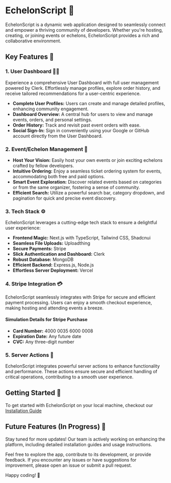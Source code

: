 # EchelonScript 🚀

EchelonScript is a dynamic web application designed to seamlessly connect and empower a thriving community of developers. Whether you're hosting, creating, or joining events or echelons, EchelonScript provides a rich and collaborative environment.

## Key Features 🌟

### 1. User Dashboard 🧑‍💻

Experience a comprehensive User Dashboard with full user management powered by Clerk. Effortlessly manage profiles, explore order history, and receive tailored recommendations for a user-centric experience.

- **Complete User Profiles:** Users can create and manage detailed profiles, enhancing community engagement.
- **Dashboard Overview:** A central hub for users to view and manage events, orders, and personal settings.
- **Order History:** Track and revisit past event orders with ease.
- **Social Sign-In:** Sign in conveniently using your Google or GitHub account directly from the User Dashboard.

### 2. Event/Echelon Management 🎉

- **Host Your Vision:** Easily host your own events or join exciting echelons crafted by fellow developers.
- **Intuitive Ordering:** Enjoy a seamless ticket ordering system for events, accommodating both free and paid options.
- **Smart Event Exploration:** Discover related events based on categories or from the same organizer, fostering a sense of community.
- **Efficient Search:** Utilize a powerful search bar, category dropdown, and pagination for quick and precise event discovery.

### 3. Tech Stack ⚙️

EchelonScript leverages a cutting-edge tech stack to ensure a delightful user experience:

- **Frontend Magic:** Next.js with TypeScript, Tailwind CSS, Shadcnui
- **Seamless File Uploads:** Uploadthing
- **Secure Payments:** Stripe
- **Slick Authentication and Dashboard:** Clerk
- **Robust Database:** MongoDB
- **Efficient Backend:** Express.js, Node.js
- **Effortless Server Deployment:** Vercel

### 4. Stripe Integration 💳

EchelonScript seamlessly integrates with Stripe for secure and efficient payment processing. Users can enjoy a smooth checkout experience, making hosting and attending events a breeze.

#### Simulation Details for Stripe Purchase

- **Card Number:** 4000 0035 6000 0008
- **Expiration Date:** Any future date
- **CVC:** Any three-digit number

### 5. Server Actions 🚄

EchelonScript integrates powerful server actions to enhance functionality and performance. These actions ensure secure and efficient handling of critical operations, contributing to a smooth user experience.

## Getting Started 🚀
To get started with EchelonScript on your local machine, checkout our [Installation Guide](/GetStarted.md)

## Future Features (In Progress) 🚧

Stay tuned for more updates! Our team is actively working on enhancing the platform, including detailed installation guides and usage instructions.

Feel free to explore the app, contribute to its development, or provide feedback. If you encounter any issues or have suggestions for improvement, please open an issue or submit a pull request.

Happy coding! 🚀
